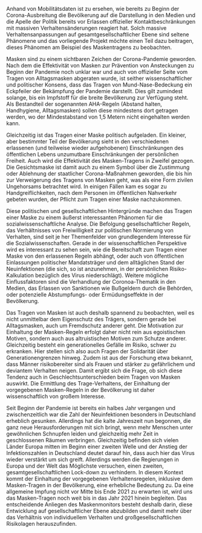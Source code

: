 Anhand von Mobilitätsdaten ist zu ersehen, wie bereits zu Beginn der Corona-Ausbreitung die Bevölkerung auf die Darstellung in den Medien und die Apelle der Politik bereits vor Erlassen offizieller Kontaktbeschränkungen mit massiven Verhaltensänderungen reagiert hat. Solch massive Verhaltensanpassungen auf gesamtgesellschaftlicher Ebene sind seltene Phänomene und das vorliegende Projekt möchte einen Teil dazu beitragen, dieses Phänomen am Beispiel des Maskentragens zu beobachten.

Masken sind zu einem sichtbaren Zeichen der Corona-Pandemie geworden. Nach dem die Effektivität von Masken zur Prävention von Ansteckungen zu Beginn der Pandemie noch unklar war und auch von offizieller Seite vom Tragen von Alltagsmasken abgeraten wurde, ist seither wissenschaftlicher und politischer Konsens, dass das Tragen von Mund-Nase-Bedeckung ein Eckpfeiler der Bekämpfung der Pandemie darstellt. Dies gilt zumindest solange, bis ein Impfstoff für die breite Bevölkerung zur Verfügung steht. Als Bestandteil der sogenannten AHA-Regeln (Abstand halten, Handhygiene, Alltagsmasken) sollen diese mindestens dort getragen werden, wo der Mindestabstand von 1,5 Metern nicht eingehalten werden kann.

Gleichzeitig ist das Tragen einer Maske politisch aufgeladen. Ein kleiner, aber bestimmter Teil der Bevölkerung sieht in den verschiedenen erlassenen (und teilweise wieder aufgehobenen) Einschränkungen des öffentlichen Lebens unzumutbare Einschränkungen der persönlichen Freiheit. Auch wird die Effektivität des Masken-Tragens in Zweifel gezogen. Die Gesichtsmaske ist damit auch zu einem Symbol über die Zustimmung oder Ablehnung der staatlicher Corona-Maßnahmen geworden, die bis hin zur Verweigerung des Tragens von Masken geht, was als eine Form zivilen Ungehorsams betrachtet wird. In einigen Fällen kam es sogar zu Handgreiflichkeiten, nach dem Personen im öffentlichen Nahverkehr gebeten wurden, der Pflicht zum Tragen einer Maske nachzukommen. 

Diese politischen und gesellschaftlichen Hintergründe machen das Tragen einer Maske zu einem äußerst interessanten Phänomen für die sozialwissenschaftliche Analyse. Die Befolgung gesellschaftlicher Regeln, das Verhältnisses von Freiwilligkeit zur politischen Normierung von Verhalten, sind seit je her Themenfelder von grundlegendem Interesse für die Sozialwissenschaften. Gerade in der wissenschaftlichen Perspektive wird es interessant zu sehen sein, wie die Bereitschaft zum Tragen einer Maske von den erlassenen Regeln abhängt, oder auch von öffentlichen Einlassungen politischer Mandatsträger und dem alltäglichen Stand der Neuinfektionen (die sich, so ist anzunehmen, in der persönlichen Risiko-Kalkulation bezüglich des Virus niederschlägt). Weitere mögliche Einflussfaktoren sind die Verhandlung der Coronoa-Thematik in den Medien, das Erlassen von Sanktionen wie Bußgeldern durch die Behörden, oder potenzielle Abstumpfungs- oder Ermüdungseffekte in der Bevölkerung. 

Das Tragen von Masken ist auch deshalb spannend zu beobachten, weil es nicht unmittelbar dem Eigenschutz des Trägers, sondern gerade bei Alltagsmasken, auch um Fremdschutz anderer geht. Die Motivation zur Einhaltung der Masken-Regeln erfolgt daher nicht rein aus egoistischen Motiven, sondern auch aus altruistischen Motiven zum Schutze anderer. Gleichzeitig besteht ein generationelles Gefälle im Risiko, schwer zu erkranken. Hier stellen sich also auch Fragen der Solidarität über Generationengrenzen hinweg. Zudem ist aus der Forschung etwa bekannt, dass Männer risikobereiter sind als Frauen und stärker zu gefährlichem und deviantem Verhalten neigen. Damit ergibt sich die Frage, ob sich diese Tendenz auch in Geschlechtsunterschieden beim Tragen von Masken auswirkt. Die Ermittlung des Trage-Verhaltens, der Einhaltung der vorgegebenen Masken-Regeln in der Bevölkerung ist daher wissenschaftlich von großem Interesse.

Seit Beginn der Pandemie ist bereits ein halbes Jahr vergangen und zwischenzeitlich war die Zahl der Neuinfektionen besonders in Deutschland erheblich gesunken. Allerdings hat die kalte Jahreszeit nun begonnen, die ganz neue Herausforderungen mit sich bringt, wenn mehr Menschen unter gewöhnlichen Schnupfen leiden und gleichzeitig mehr Zeit in geschlossenen Räumen verbringen. Gleichzeitig befinden sich vielen Länder Europa mitten im Beginn einer zweiten Welle und der Anstieg der Infektionszahlen in Deutschland deutet darauf hin, dass auch hier das Virus wieder verstärkt um sich greift. Allerdings werden die Regierungen in Europa und der Welt das Möglichste versuchen, einen zweiten, gesamtgesellschaftlichen Lock-down zu verhindern. In diesem Kontext kommt der Einhaltung der vorgegebenen Verhaltensregelen, inklusive dem Masken-Tragen in der Bevölkerung, eine erhebliche Bedeutung zu. Da eine allgemeine Impfung nicht vor Mitte bis Ende 2021 zu erwarten ist, wird uns das Masken-Tragen noch weit bis in das Jahr 2021 hinein begleiten. Das entscheidende Anliegen des Maskenmonitors besteht deshalb darin, diese Entwicklung auf gesellschaftlicher Ebene abzubilden und damit mehr über das Verhältnis von individuellem Verhalten und großgesellschaftlichen Risikolagen herauszufinden.
